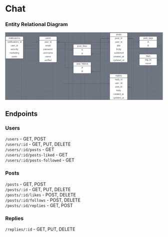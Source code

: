 # Chat

### Entity Relational Diagram

![Entity Relational Diagram](images/ERD.png)

## Endpoints

### Users

`/users` - GET, POST  
`/users/:id` - GET, PUT, DELETE  
`/users/:id/posts` - GET  
`/users/:id/posts-liked` - GET  
`/users/:id/posts-followed` - GET

### Posts

`/posts` - GET, POST  
`/posts/:id` - GET, PUT, DELETE  
`/posts/:id/likes` - POST, DELETE  
`/posts/:id/follows` - POST, DELETE  
`/posts/:id/replies` - GET, POST

### Replies

`/replies/:id` - GET, PUT, DELETE
